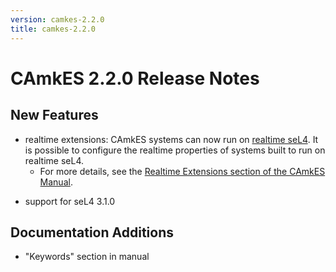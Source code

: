 ```yaml
---
version: camkes-2.2.0
title: camkes-2.2.0
---
```

# CAmkES 2.2.0 Release Notes


## New Features


  * realtime extensions: CAmkES systems can now run on [realtime seL4](/sel4_release/seL4_1.0.0-rt-dev). It is possible to configure the realtime properties of systems built to run on realtime seL4.
    - For more details, see the
      [Realtime Extensions section of the CAmkES Manual](https://github.com/seL4/camkes-tool/blob/master/docs/index.md#realtime-extensions).
 
- support for seL4 3.1.0

## Documentation Additions


- "Keywords" section in manual

